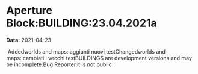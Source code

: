 # Aperture Block:BUILDING:23.04.2021a

**Data:** 2021-04-23

 Addedworlds and maps: aggiunti nuovi testChangedworlds and maps: cambiati i vecchi testBUILDINGS are development versions and may be incomplete.Bug Reporter.it is not public
